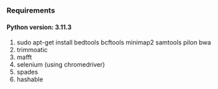 ### Requirements

#### Python version: 3.11.3

1. sudo apt-get install bedtools bcftools minimap2 samtools pilon bwa
2. trimmoatic
2. mafft
3. selenium (using chromedriver)
4. spades
5. hashable